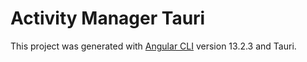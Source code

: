 # Activity Manager Tauri

This project was generated with [Angular CLI](https://github.com/angular/angular-cli) version 13.2.3 and Tauri.